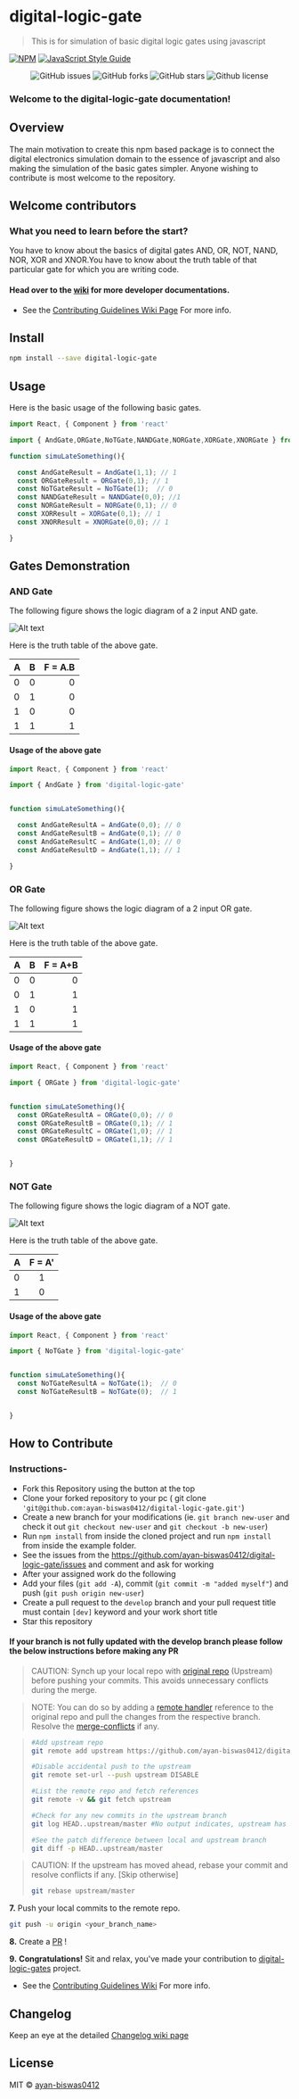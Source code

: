 # digital-logic-gate

> This is for simulation of basic digital logic gates using javascript

[![NPM](https://img.shields.io/npm/v/digital-logic-gate.svg)](https://www.npmjs.com/package/digital-logic-gate) [![JavaScript Style Guide](https://img.shields.io/badge/code_style-standard-brightgreen.svg)](https://standardjs.com)

<p align="center">
   <img alt="GitHub issues" src="https://img.shields.io/github/issues/ayan-biswas0412/digital-logic-gate"></a>
   <img alt="GitHub forks" src="https://img.shields.io/github/forks/ayan-biswas0412/digital-logic-gate"></a>
   <img alt="GitHub stars" src="https://img.shields.io/github/stars/ayan-biswas0412/digital-logic-gate"></a>
   <img alt="Github license" src="https://img.shields.io/github/license/ayan-biswas0412/digital-logic-gate"></a>
</p>

### Welcome to the digital-logic-gate documentation!

## Overview
The main motivation to create this npm based package is to connect the digital electronics simulation domain to the essence of javascript
and also making the simulation of the basic gates simpler. Anyone wishing to contribute is most welcome to the repository.

## Welcome contributors
### What you need to learn before the start?
You have to know about the basics of digital gates AND, OR, NOT, NAND, NOR, XOR and XNOR.You have to know about the truth table of that particular gate for which you are writing code.
#### Head over to the [wiki](https://github.com/ayan-biswas0412/digital-logic-gate/wiki) for more developer documentations.


* See the [Contributing Guidelines Wiki Page](https://github.com/ayan-biswas0412/digital-logic-gate/wiki/Contributing-Guide) For more info.

## Install

```bash
npm install --save digital-logic-gate
```

## Usage
Here is the basic usage of the following basic gates.

```jsx
import React, { Component } from 'react'

import { AndGate,ORGate,NoTGate,NANDGate,NORGate,XORGate,XNORGate } from 'digital-logic-gate'

function simuLateSomething(){

  const AndGateResult = AndGate(1,1); // 1
  const ORGateResult = ORGate(0,1); // 1
  const NoTGateResult = NoTGate(1);  // 0
  const NANDGateResult = NANDGate(0,0); //1
  const NORGateResult = NORGate(0,1); // 0
  const XORResult = XORGate(0,1); // 1
  const XNORResult = XNORGate(0,0); // 1

}
```

## Gates Demonstration

### AND Gate

The following figure shows the logic diagram of a 2 input AND gate.

![Alt text](docs/images/and-gate.png?raw=true "AND Gate")

Here is the truth table of the above gate.

| A  | B | F = A.B |
| ---|:-:| -------:|
| 0  | 0 | 0       |
| 0  | 1 | 0       |
| 1  | 0 | 0       |
| 1  | 1 | 1       |

#### Usage of the above gate

```jsx
import React, { Component } from 'react'

import { AndGate } from 'digital-logic-gate'


function simuLateSomething(){

  const AndGateResultA = AndGate(0,0); // 0
  const AndGateResultB = AndGate(0,1); // 0
  const AndGateResultC = AndGate(1,0); // 0
  const AndGateResultD = AndGate(1,1); // 1

}
```


### OR Gate

The following figure shows the logic diagram of a 2 input OR gate.

![Alt text](docs/images/or-gate.png?raw=true "OR Gate")

Here is the truth table of the above gate.

| A  | B | F = A+B |
| ---|:-:| -------:|
| 0  | 0 | 0       |
| 0  | 1 | 1       |
| 1  | 0 | 1       |
| 1  | 1 | 1       |

#### Usage of the above gate

```jsx
import React, { Component } from 'react'

import { ORGate } from 'digital-logic-gate'


function simuLateSomething(){
  const ORGateResultA = ORGate(0,0); // 0
  const ORGateResultB = ORGate(0,1); // 1
  const ORGateResultC = ORGate(1,0); // 1
  const ORGateResultD = ORGate(1,1); // 1


}
```

### NOT Gate

The following figure shows the logic diagram of a NOT gate.

![Alt text](docs/images/not-gate.png?raw=true "NOT Gate")

Here is the truth table of the above gate.

| A  | F = A' |
| ---|:-------:|
| 0  | 1       |
| 1  | 0       |


#### Usage of the above gate

```jsx
import React, { Component } from 'react'

import { NoTGate } from 'digital-logic-gate'


function simuLateSomething(){
  const NoTGateResultA = NoTGate(1);  // 0
  const NoTGateResultB = NoTGate(0);  // 1


}
```

## How to Contribute

### Instructions-

- Fork this Repository using the button at the top
- Clone your forked repository to your pc ( git clone ```'git@github.com:ayan-biswas0412/digital-logic-gate.git'```)
- Create a new branch for your modifications (ie. `git branch new-user` and check it out `git checkout new-user` and `git checkout -b new-user`)
- Run ```npm install``` from inside the cloned project and run ```npm install``` from inside the example folder.
- See the issues from the https://github.com/ayan-biswas0412/digital-logic-gate/issues and comment and ask for   working
- After your assigned work do the following
- Add your files (`git add -A`), commit (`git commit -m "added myself"`) and push (`git push origin new-user`)
- Create a pull request to the `develop` branch and your pull request title must contain `[dev]` keyword and your work short title
- Star this repository

#### If your branch is not fully updated with the develop branch please follow the below instructions before making any PR

>CAUTION: Synch up your local repo with [original repo](https://github.com/ayan-biswas0412/digital-logic-gate) (Upstream) before pushing your commits.
>This avoids unnecessary conflicts during the merge.

>NOTE: You can do so by adding a [remote handler](https://www.atlassian.com/de/git/tutorials/syncing) reference to the original repo and pull the changes from the respective branch.
>Resolve the [merge-conflicts](https://www.atlassian.com/de/git/tutorials/using-branches/merge-conflicts) if any.


>```bash
>#Add upstream repo
>git remote add upstream https://github.com/ayan-biswas0412/digital-logic-gate.git
>
>#Disable accidental push to the upstream
>git remote set-url --push upstream DISABLE
>
>#List the remote repo and fetch references
>git remote -v && git fetch upstream
>
>#Check for any new commits in the upstream branch
>git log HEAD..upstream/master #No output indicates, upstream has not moved ahead
>
>#See the patch difference between local and upstream branch
>git diff -p HEAD..upstream/master
>
>```

>CAUTION: If the upstream has moved ahead, rebase your commit and resolve conflicts if any. [Skip otherwise]
>```bash
>git rebase upstream/master
>```
>

**7.** Push your local commits to the remote repo.

```bash
git push -u origin <your_branch_name>
```

**8.** Create a [PR](https://help.github.com/en/github/collaborating-with-issues-and-pull-requests/creating-a-pull-request) !

**9.** **Congratulations!** Sit and relax, you've made your contribution to [digital-logic-gates](https://github.com/ayan-biswas0412/digital-logic-gate) project.


* See the [Contributing Guidelines Wiki](https://github.com/ayan-biswas0412/digital-logic-gate/wiki/Contributing-Guide) For more info.


## Changelog

Keep an eye at the detailed [Changelog wiki page](https://github.com/ayan-biswas0412/digital-logic-gate/wiki/Changelog)

## License

MIT © [ayan-biswas0412](https://github.com/ayan-biswas0412)
